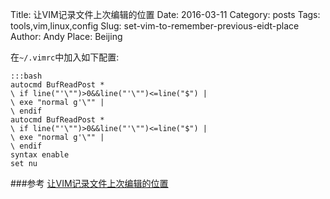 Title: 让VIM记录文件上次编辑的位置
Date: 2016-03-11
Category: posts
Tags: tools,vim,linux,config
Slug: set-vim-to-remember-previous-eidt-place
Author: Andy
Place: Beijing

在`~/.vimrc`中加入如下配置:

    :::bash
    autocmd BufReadPost *
    \ if line("'\"")>0&&line("'\"")<=line("$") |
    \ exe "normal g'\"" |
    \ endif
    autocmd BufReadPost *
    \ if line("'\"")>0&&line("'\"")<=line("$") |
    \ exe "normal g'\"" |
    \ endif
    syntax enable
    set nu
    
###参考
[让VIM记录文件上次编辑的位置](http://www.2cto.com/os/201311/255061.html)

